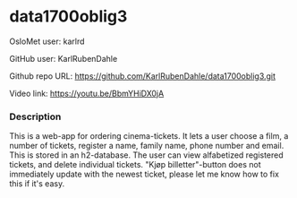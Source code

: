 # data1700oblig3

OsloMet user: karlrd

GitHub user: KarlRubenDahle

Github repo URL: https://github.com/KarlRubenDahle/data1700oblig3.git

Video link: https://youtu.be/BbmYHiDX0jA


### Description
This is a web-app for ordering cinema-tickets.
It lets a user choose a film, a number of tickets,
register a name, family name, phone number and email.
This is stored in an h2-database.
The user can view alfabetized registered tickets, and delete individual tickets.
"Kjøp billetter"-button does not immediately update with the newest ticket,
please let me know how to fix this if it's easy.